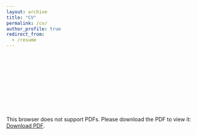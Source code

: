 ```yaml
---
layout: archive
title: "CV"
permalink: /cv/
author_profile: true
redirect_from:
  - /resume
---
```


<object data="https://lijingwang.github.io/files/Lijing_CV_Jul05_2023.pdf" type="application/pdf" width="750px" height="750px">
    <embed src="https://lijingwang.github.io/files/Lijing_CV_Jul05_2023.pdf" type="application/pdf">
        <p>This browser does not support PDFs. Please download the PDF to view it: <a href="https://lijingwang.github.io/files/Lijing_CV_Jul05_2023.pdf">Download PDF</a>.</p>
    </embed>
</object>

